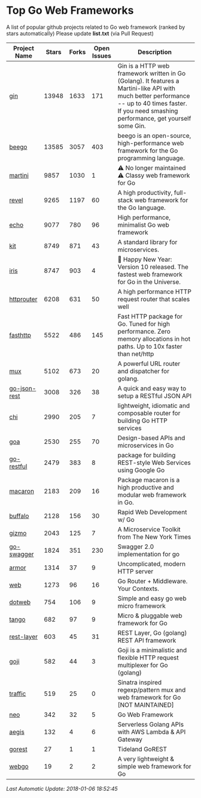 # Top Go Web Frameworks
A list of popular github projects related to Go web framework (ranked by stars automatically)
Please update **list.txt** (via Pull Request)

| Project Name | Stars | Forks | Open Issues | Description |
| ------------ | ----- | ----- | ----------- | ----------- |
| [gin](https://github.com/gin-gonic/gin) | 13948 | 1633 | 171 | Gin is a HTTP web framework written in Go (Golang). It features a Martini-like API with much better performance -- up to 40 times faster. If you need smashing performance, get yourself some Gin. |
| [beego](https://github.com/astaxie/beego) | 13585 | 3057 | 403 | beego is an open-source, high-performance web framework for the Go programming language. |
| [martini](https://github.com/go-martini/martini) | 9857 | 1030 | 1 | ⚠️ No longer maintained ⚠️  Classy web framework for Go |
| [revel](https://github.com/revel/revel) | 9265 | 1197 | 60 | A high productivity, full-stack web framework for the Go language. |
| [echo](https://github.com/labstack/echo) | 9077 | 780 | 96 | High performance, minimalist Go web framework |
| [kit](https://github.com/go-kit/kit) | 8749 | 871 | 43 | A standard library for microservices. |
| [iris](https://github.com/kataras/iris) | 8747 | 903 | 4 |  :gift: Happy New Year: Version 10 released. The fastest web framework for Go in the Universe. |
| [httprouter](https://github.com/julienschmidt/httprouter) | 6208 | 631 | 50 | A high performance HTTP request router that scales well |
| [fasthttp](https://github.com/valyala/fasthttp) | 5522 | 486 | 145 | Fast HTTP package for Go. Tuned for high performance. Zero memory allocations in hot paths. Up to 10x faster than net/http |
| [mux](https://github.com/gorilla/mux) | 5102 | 673 | 20 | A powerful URL router and dispatcher for golang. |
| [go-json-rest](https://github.com/ant0ine/go-json-rest) | 3008 | 326 | 38 | A quick and easy way to setup a RESTful JSON API |
| [chi](https://github.com/go-chi/chi) | 2990 | 205 | 7 | lightweight, idiomatic and composable router for building Go HTTP services |
| [goa](https://github.com/goadesign/goa) | 2530 | 255 | 70 | Design-based APIs and microservices in Go |
| [go-restful](https://github.com/emicklei/go-restful) | 2479 | 383 | 8 | package for building REST-style Web Services using Google Go |
| [macaron](https://github.com/go-macaron/macaron) | 2183 | 209 | 16 | Package macaron is a high productive and modular web framework in Go. |
| [buffalo](https://github.com/gobuffalo/buffalo) | 2128 | 156 | 30 | Rapid Web Development w/ Go |
| [gizmo](https://github.com/NYTimes/gizmo) | 2043 | 125 | 7 | A Microservice Toolkit from The New York Times |
| [go-swagger](https://github.com/go-swagger/go-swagger) | 1824 | 351 | 230 | Swagger 2.0 implementation for go |
| [armor](https://github.com/labstack/armor) | 1314 | 37 | 9 | Uncomplicated, modern HTTP server |
| [web](https://github.com/gocraft/web) | 1273 | 96 | 16 | Go Router + Middleware. Your Contexts. |
| [dotweb](https://github.com/devfeel/dotweb) | 754 | 106 | 9 | Simple and easy go web micro framework |
| [tango](https://github.com/lunny/tango) | 682 | 97 | 9 | Micro & pluggable web framework for Go |
| [rest-layer](https://github.com/rs/rest-layer) | 603 | 45 | 31 | REST Layer, Go (golang) REST API framework |
| [goji](https://github.com/goji/goji) | 582 | 44 | 3 | Goji is a minimalistic and flexible HTTP request multiplexer for Go (golang) |
| [traffic](https://github.com/pilu/traffic) | 519 | 25 | 0 | Sinatra inspired regexp/pattern mux and web framework for Go [NOT MAINTAINED] |
| [neo](https://github.com/ivpusic/neo) | 342 | 32 | 5 | Go Web Framework |
| [aegis](https://github.com/tmaiaroto/aegis) | 132 | 4 | 6 | Serverless Golang APIs with AWS Lambda & API Gateway |
| [gorest](https://github.com/tideland/gorest) | 27 | 1 | 1 | Tideland GoREST |
| [webgo](https://github.com/bnkamalesh/webgo) | 19 | 2 | 2 | A very lightweight & simple web framework for Go |

*Last Automatic Update: 2018-01-06 18:52:45*